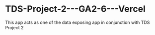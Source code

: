 # TDS-Project-2---GA2-6---Vercel
This app acts as one of the data exposing app in conjunction with TDS Project 2
